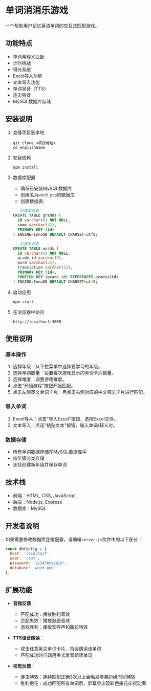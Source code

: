 # 单词消消乐游戏

一个帮助用户记忆英语单词的交互式匹配游戏。

## 功能特点

- 单词与释义匹配
- 计时挑战
- 得分系统
- Excel导入功能
- 文本导入功能
- 单词发音（TTS）
- 连击特效
- MySQL数据库存储

## 安装说明

1. 克隆项目到本地
   ```
   git clone <项目地址>
   cd englishGame
   ```

2. 安装依赖
   ```
   npm install
   ```

3. 数据库配置
   - 确保已安装MySQL数据库
   - 创建名为`word_pop`的数据库
   - 创建数据表:

   ```sql
   -- 创建年级表
   CREATE TABLE grades (
     id varchar(8) NOT NULL,
     name varchar(32),
     PRIMARY KEY (id)
   ) ENGINE=InnoDB DEFAULT CHARSET=utf8;

   -- 创建单词表
   CREATE TABLE words (
     id varchar(8) NOT NULL,
     grade_id varchar(8),
     word varchar(32),
     translation varchar(32),
     PRIMARY KEY (id),
     FOREIGN KEY (grade_id) REFERENCES grades(id)
   ) ENGINE=InnoDB DEFAULT CHARSET=utf8;
   ```

4. 启动应用
   ```
   npm start
   ```

5. 在浏览器中访问
   ```
   http://localhost:3000
   ```

## 使用说明

### 基本操作

1. 选择年级：从下拉菜单中选择要学习的年级。
2. 选择单词数量：设置每次游戏显示的单词卡片数量。
3. 选择难度：调整游戏难度。
4. 点击"开始游戏"按钮开始匹配。
5. 点击左侧英文单词卡片，再点击右侧对应的中文释义卡片进行匹配。

### 导入单词

1. Excel导入：点击"导入Excel"按钮，选择Excel文件。
2. 文本导入：点击"粘贴文本"按钮，输入单词/释义对。

### 数据存储

- 所有单词数据存储在MySQL数据库中
- 按年级分类存储
- 支持创建新年级并保存单词

## 技术栈

- 前端：HTML, CSS, JavaScript
- 后端：Node.js, Express
- 数据库：MySQL

## 开发者说明

如果需要修改数据库连接配置，请编辑`server.js`文件中的以下部分：

```javascript
const dbConfig = {
  host: 'localhost',
  user: 'root',
  password: '123456mysql@',
  database: 'word_pop'
};
```

## 扩展功能

- **音频反馈**：
  - 匹配成功：播放胜利音效
  - 匹配失败：播放鼓励音效
  - 游戏胜利：播放欢呼声和撒花特效

- **TTS语音朗读**：
  - 双击任意英文单词卡片，将会朗读该单词
  - 匹配成功时自动用美式发音朗读单词
  
- **视觉反馈**：
  - 连击特效：连续匹配正确3次以上会触发屏幕边缘闪光特效
  - 胜利撒花：成功匹配所有单词后，屏幕会出现彩色撒花庆祝动画